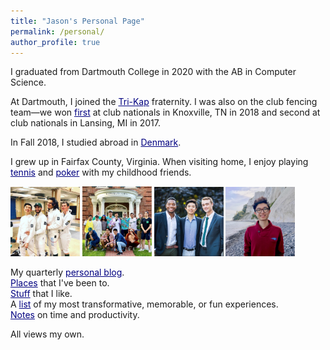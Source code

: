 ```yaml
---
title: "Jason's Personal Page"
permalink: /personal/
author_profile: true
---
```


I graduated from Dartmouth College in 2020 with the AB in Computer Science. 

At Dartmouth, I joined the <a href="https://en.wikipedia.org/wiki/Kappa_Kappa_Kappa" style="color:navy" target="_blank">Tri-Kap</a> fraternity.
I was also on the club fencing team—we won <a href="http://www.thedartmouth.com/article/2018/04/dartmouth-fencing-club" style="color:navy" target="_blank">first</a> at club nationals in Knoxville, TN in 2018 and second at club nationals in Lansing, MI in 2017.

In Fall 2018, I studied abroad in <a href="https://jasonwei20.github.io/posts/2018/12/blog-post-7/" style="color:navy" target="_blank">Denmark</a>.

I grew up in Fairfax County, Virginia. When visiting home, I enjoy playing <a href="https://www.youtube.com/watch?v=1bdd9MJip20" style="color:navy" target="_blank">tennis</a> and <a href="https://www.youtube.com/watch?v=mPmcU8u8MEc" style="color:navy" target="_blank">poker</a> with my childhood friends.

<img src="/images/personal_1.jpg" width="22%">
<img src="/images/personal_2.jpg" width="22%">
<img src="/images/personal_3.jpg" width="22%">
<img src="/images/personal_4.jpg" width="22%">

My quarterly <a href="https://jasonwei20.github.io/blog_posts/" style="color:navy">personal blog</a>.  
<a href="https://jasonwei20.github.io/places_ive_been/" style="color:navy">Places</a> that I've been to.  
<a href="https://jasonwei20.github.io/stuff_i_like/" style="color:navy">Stuff</a> that I like.  
A <a href="https://jasonwei20.github.io/life_experiences/" style="color:navy">list</a> of my most transformative, memorable, or fun experiences.  
<a href="https://jasonwei20.github.io/principles/" style="color:navy">Notes</a> on time and productivity.  

All views my own. 